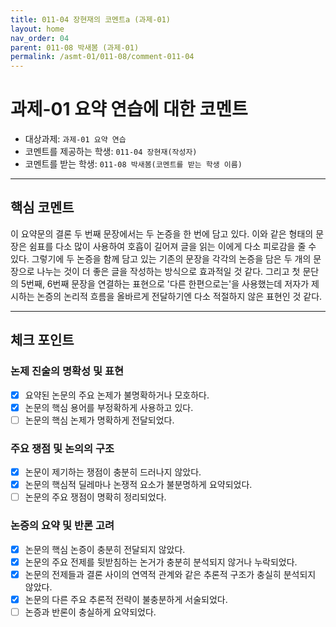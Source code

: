 ```yaml
---
title: 011-04 장현재의 코멘트a (과제-01) 
layout: home
nav_order: 04
parent: 011-08 박새봄 (과제-01)
permalink: /asmt-01/011-08/comment-011-04
---
```


# 과제-01 요약 연습에 대한 코멘트

- 대상과제: `과제-01 요약 연습`
- 코멘트를 제공하는 학생: `011-04 장현재(작성자)` 
- 코멘트를 받는 학생: `011-08 박새봄(코멘트를 받는 학생 이름)` 

---

## 핵심 코멘트

이 요약문의 결론 두 번째 문장에서는 두 논증을 한 번에 담고 있다. 이와 같은 형태의 문장은 쉼표를 다소 많이 사용하여 호흡이 길어져 글을 읽는 이에게 다소 피로감을 줄 수 있다. 그렇기에 두 논증을 함께 담고 있는 기존의 문장을 각각의 논증을 담은 두 개의 문장으로 나누는 것이 더 좋은 글을 작성하는 방식으로 효과적일 것 같다.
그리고 첫 문단의 5번째, 6번째 문장을 연결하는 표현으로 '다른 한편으로는'을 사용했는데 저자가 제시하는 논증의 논리적 흐름을 올바르게 전달하기엔 다소 적절하지 않은 표현인 것 같다.

---

## 체크 포인트

### 논제 진술의 명확성 및 표현  
- [x] 요약된 논문의 주요 논제가 불명확하거나 모호하다.  
- [x] 논문의 핵심 용어를 부정확하게 사용하고 있다.  
- [ ] 논문의 핵심 논제가 명확하게 전달되었다.  

### 주요 쟁점 및 논의의 구조  
- [x] 논문이 제기하는 쟁점이 충분히 드러나지 않았다.  
- [x] 논문의 핵심적 딜레마나 논쟁적 요소가 불분명하게 요약되었다.  
- [ ] 논문의 주요 쟁점이 명확히 정리되었다.  

### 논증의 요약 및 반론 고려  
- [x] 논문의 핵심 논증이 충분히 전달되지 않았다.  
- [x] 논문의 주요 전제를 뒷받침하는 논거가 충분히 분석되지 않거나 누락되었다.  
- [x] 논문의 전제들과 결론 사이의 연역적 관계와 같은 추론적 구조가 충실히 분석되지 않았다.  
- [x] 논문의 다른 주요 추론적 전략이 불충분하게 서술되었다.
- [ ] 논증과 반론이 충실하게 요약되었다. 